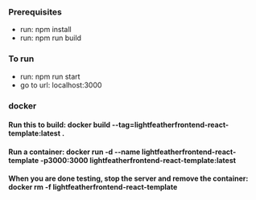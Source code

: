 ### Prerequisites

 - run: npm install
 - run: npm run build

### To run

 - run: npm run start
 - go to url: localhost:3000

### docker
#### Run this to build: docker build --tag=lightfeatherfrontend-react-template:latest .

#### Run a container: docker run -d --name lightfeatherfrontend-react-template -p3000:3000 lightfeatherfrontend-react-template:latest

#### When you are done testing, stop the server and remove the container: docker rm -f lightfeatherfrontend-react-template